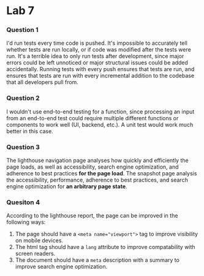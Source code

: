 # Lab 7

### Question 1

I'd run tests every time code is pushed. It's impossible to accurately tell whether tests are run locally,
or if code was modified after the tests were run. It's a terrible idea to only run tests after development,
since major errors could be left unnoticed or major structural issues could be added accidentally. Running
tests with every push ensures that tests are run, and ensures that tests are run with every incremental addition
to the codebase that all developers pull from.

### Question 2

I wouldn't use end-to-end testing for a function, since processing an input from an end-to-end test could require multiple different functions or components to work well (UI, backend, etc.). A unit test would work much better in this case.


### Question 3

The lighthouse navigation page analyses how quickly and efficiently the page loads, as well as accessibility, search engine optimization, and adherence to best practices **for the page load**. The snapshot page analysis the accessibility, performance, adherence to best practices, and search engine optimization for **an arbitrary page state**. 


### Quesiton 4

According to the lighthouse report, the page can be improved in the following ways:

1. The page should have a `<meta name="viewport">` tag to improve visibility on mobile devices.
2. The html tag should have a `lang` attribute to improve compatability with screen readers. 
3. The document should have a `meta` description with a summary to improve search engine optimization.